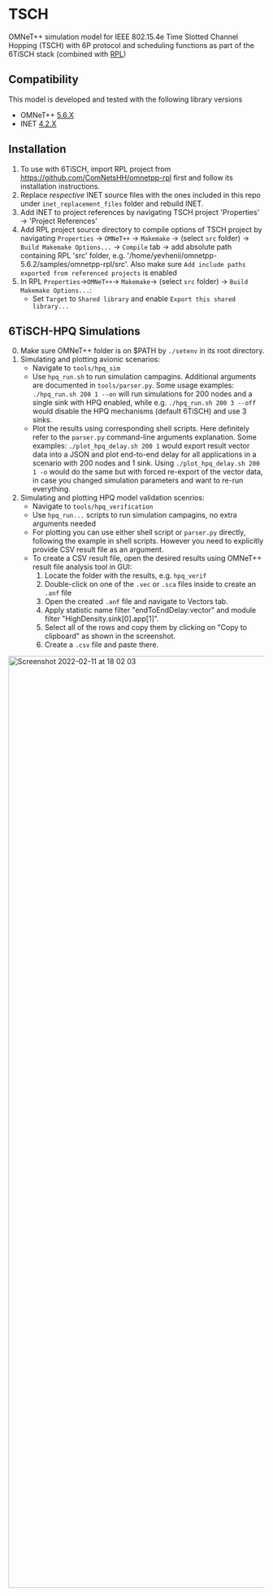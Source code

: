 # TSCH

OMNeT++ simulation model for IEEE 802.15.4e Time Slotted Channel Hopping (TSCH) with 6P protocol and scheduling functions as part of the 6TiSCH stack (combined with [RPL](https://github.com/ComNetsHH/omnetpp-rpl))

## Compatibility

This model is developed and tested with the following library versions

*  OMNeT++ [5.6.X](https://omnetpp.org/download/)
*  INET [4.2.X](https://github.com/inet-framework/inet/releases/download/v4.2.5/inet-4.2.5-src.tgz)

## Installation
1. To use with 6TiSCH, import RPL project from https://github.com/ComNetsHH/omnetpp-rpl first and follow its installation instructions.
2. Replace _respective_ INET source files with the ones included in this repo under `inet_replacement_files` folder and rebuild INET.
3. Add INET to project references by navigating TSCH project 'Properties' -> 'Project References'
4. Add RPL project source directory to compile options of TSCH project by navigating `Properties` -> `OMNeT++` -> `Makemake` -> (select `src` folder) -> `Build Makemake Options...` -> `Compile` tab -> add absolute path containing RPL 'src' folder, e.g. '/home/yevhenii/omnetpp-5.6.2/samples/omnetpp-rpl/src'. Also make sure `Add include paths exported from referenced projects` is enabled
5. In RPL `Properties`->`OMNeT++`-> `Makemake`-> (select `src` folder) -> `Build Makemake Options...`: 
   - Set `Target` to `Shared library` and enable `Export this shared library...`

## 6TiSCH-HPQ Simulations
0. Make sure OMNeT++ folder is on $PATH by `./setenv` in its root directory.
1. Simulating and plotting avionic scenarios:
    - Navigate to `tools/hpq_sim`
    - Use `hpq_run.sh` to run simulation campagins. Additional arguments are documented in `tools/parser.py`. Some usage examples: `./hpq_run.sh 200 1 --on` will run simulations for 200 nodes and a single sink with HPQ enabled, while e.g. `./hpq_run.sh 200 3 --off` would disable the HPQ mechanisms (default 6TiSCH) and use 3 sinks.
    - Plot the results using corresponding shell scripts. Here definitely refer to the `parser.py` command-line arguments explanation. Some examples: `./plot_hpq_delay.sh 200 1` would export result vector data into a JSON and plot end-to-end delay for all applications in a scenario with 200 nodes and 1 sink. Using `./plot_hpq_delay.sh 200 1 -o` would do the same but with forced re-export of the vector data, in case you changed simulation parameters and want to re-run everything.
2. Simulating and plotting HPQ model validation scenrios:
    - Navigate to `tools/hpq_verification`
    - Use `hpq_run...` scripts to run simulation campagins, no extra arguments needed
    - For plotting you can use either shell script or `parser.py` directly, following the example in shell scripts. However you need to explicitly provide CSV result file as an argument.
    - To create a CSV result file, open the desired results using OMNeT++ result file analysis tool in GUI:
        1. Locate the folder with the results, e.g. `hpq_verif`
        2. Double-click on one of the `.vec` or `.sca` files inside to create an `.anf` file
        3. Open the created `.anf` file and navigate to Vectors tab.
        4. Apply statistic name filter "endToEndDelay:vector" and module filter "HighDensity.sink[0].app[1]".
        5. Select all of the rows and copy them by clicking on "Copy to clipboard" as shown in the screenshot.
        6. Create a `.csv` file and paste there.
<img width="1832" alt="Screenshot 2022-02-11 at 18 02 03" src="https://user-images.githubusercontent.com/31932610/153635819-3232c5fa-0cc6-46d5-a3e6-971ff41daef2.png">

 
